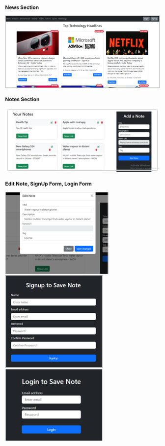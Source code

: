 ### News Section 
![image](/readme_image/Newspage.png)

### Notes Section
![image](/readme_image/Notes.png)

### Edit Note, SignUp Form, Login Form
![image](/readme_image/Editnote.png)    ![image](/readme_image/SignUp.png)![image](/readme_image/Login.png)




